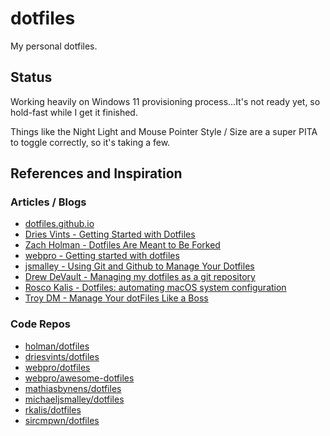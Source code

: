 # dotfiles

My personal dotfiles.

## Status

Working heavily on Windows 11 provisioning process...It's not ready yet, so hold-fast while I get it finished.

Things like the Night Light and Mouse Pointer Style / Size are a super PITA to toggle correctly, so it's taking a few.

## References and Inspiration

### Articles / Blogs

* [dotfiles.github.io](https://dotfiles.github.io/)
* [Dries Vints - Getting Started with Dotfiles](https://driesvints.com/blog/getting-started-with-dotfiles/)
* [Zach Holman - Dotfiles Are Meant to Be Forked](https://zachholman.com/2010/08/dotfiles-are-meant-to-be-forked/)
* [webpro - Getting started with dotfiles](https://www.webpro.nl/articles/getting-started-with-dotfiles)
* [jsmalley - Using Git and Github to Manage Your Dotfiles](https://blog.smalleycreative.com/using-git-and-github-to-manage-your-dotfiles/)
* [Drew DeVault - Managing my dotfiles as a git repository](https://drewdevault.com/2019/12/30/dotfiles.html)
* [Rosco Kalis - Dotfiles: automating macOS system configuration](https://kalis.me/dotfiles-automating-macos-system-configuration/)
* [Troy DM - Manage Your dotFiles Like a Boss](https://troydm.github.io/blog/2017/02/27/manage-your-dotfiles-like-a-boss/)

### Code Repos

* [holman/dotfiles](https://github.com/holman/dotfiles)
* [driesvints/dotfiles](https://github.com/driesvints/dotfiles)
* [webpro/dotfiles](https://github.com/webpro/dotfiles)
* [webpro/awesome-dotfiles](https://github.com/webpro/awesome-dotfiles)
* [mathiasbynens/dotfiles](https://github.com/mathiasbynens/dotfiles)
* [michaeljsmalley/dotfiles](https://github.com/michaeljsmalley/dotfiles)
* [rkalis/dotfiles](https://github.com/rkalis/dotfiles)
* [sircmpwn/dotfiles](https://git.sr.ht/~sircmpwn/dotfiles)
